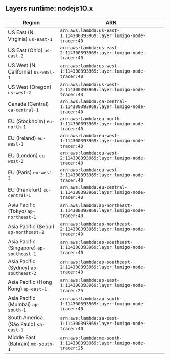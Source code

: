 Layers runtime: nodejs10.x
----
| Region | ARN |
| --- | --- |
|US East (N. Virginia)  `us-east-1`|`arn:aws:lambda:us-east-1:114300393969:layer:lumigo-node-tracer:40`|
|US East (Ohio)  `us-east-2`|`arn:aws:lambda:us-east-2:114300393969:layer:lumigo-node-tracer:40`|
|US West (N. California)  `us-west-1`|`arn:aws:lambda:us-west-1:114300393969:layer:lumigo-node-tracer:40`|
|US West (Oregon)  `us-west-2`|`arn:aws:lambda:us-west-2:114300393969:layer:lumigo-node-tracer:43`|
|Canada (Central)  `ca-central-1`|`arn:aws:lambda:ca-central-1:114300393969:layer:lumigo-node-tracer:40`|
|EU (Stockholm)  `eu-north-1`|`arn:aws:lambda:eu-north-1:114300393969:layer:lumigo-node-tracer:40`|
|EU (Ireland)  `eu-west-1`|`arn:aws:lambda:eu-west-1:114300393969:layer:lumigo-node-tracer:40`|
|EU (London)  `eu-west-2`|`arn:aws:lambda:eu-west-2:114300393969:layer:lumigo-node-tracer:40`|
|EU (Paris)  `eu-west-3`|`arn:aws:lambda:eu-west-3:114300393969:layer:lumigo-node-tracer:40`|
|EU (Frankfurt)  `eu-central-1`|`arn:aws:lambda:eu-central-1:114300393969:layer:lumigo-node-tracer:40`|
|Asia Pacific (Tokyo)  `ap-northeast-1`|`arn:aws:lambda:ap-northeast-1:114300393969:layer:lumigo-node-tracer:40`|
|Asia Pacific (Seoul)  `ap-northeast-2`|`arn:aws:lambda:ap-northeast-2:114300393969:layer:lumigo-node-tracer:40`|
|Asia Pacific (Singapore)  `ap-southeast-1`|`arn:aws:lambda:ap-southeast-1:114300393969:layer:lumigo-node-tracer:40`|
|Asia Pacific (Sydney)  `ap-southeast-2`|`arn:aws:lambda:ap-southeast-2:114300393969:layer:lumigo-node-tracer:40`|
|Asia Pacific (Hong Kong)  `ap-east-1`|`arn:aws:lambda:ap-east-1:114300393969:layer:lumigo-node-tracer:25`|
|Asia Pacific (Mumbai)  `ap-south-1`|`arn:aws:lambda:ap-south-1:114300393969:layer:lumigo-node-tracer:40`|
|South America (São Paulo)  `sa-east-1`|`arn:aws:lambda:sa-east-1:114300393969:layer:lumigo-node-tracer:40`|
|Middle East (Bahrain)  `me-south-1`|`arn:aws:lambda:me-south-1:114300393969:layer:lumigo-node-tracer:25`|

